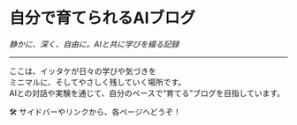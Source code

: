 # 自分で育てられるAIブログ  
_静かに、深く、自由に。AIと共に学びを綴る記録_

---

ここは、イッタケが日々の学びや気づきを  
ミニマルに、そしてやさしく残していく場所です。  
AIとの対話や実験を通じて、自分のペースで“育てる”ブログを目指しています。

🛠 サイドバーやリンクから、各ページへどうぞ！
